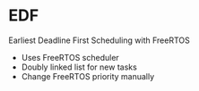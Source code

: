 # EDF
Earliest Deadline First Scheduling with FreeRTOS

- Uses FreeRTOS scheduler
- Doubly linked list for new tasks
- Change FreeRTOS priority manually

